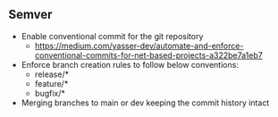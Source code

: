 ﻿## Semver

- Enable conventional commit for the git repository
	- https://medium.com/yasser-dev/automate-and-enforce-conventional-commits-for-net-based-projects-a322be7a1eb7
- Enforce branch creation rules to follow below conventions:
	- release/*
	- feature/*
	- bugfix/*
- Merging branches to main or dev keeping the commit history intact
